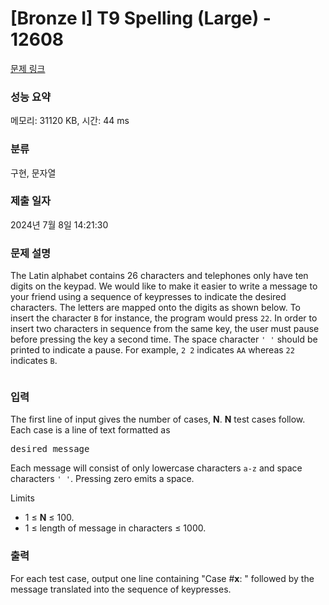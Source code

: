 # [Bronze I] T9 Spelling (Large) - 12608 

[문제 링크](https://www.acmicpc.net/problem/12608) 

### 성능 요약

메모리: 31120 KB, 시간: 44 ms

### 분류

구현, 문자열

### 제출 일자

2024년 7월 8일 14:21:30

### 문제 설명

<p>The Latin alphabet contains 26 characters and telephones only have ten digits on the keypad. We would like to make it easier to write a message to your friend using a sequence of keypresses to indicate the desired characters. The letters are mapped onto the digits as shown below. To insert the character <code>B</code> for instance, the program would press <code>22</code>. In order to insert two characters in sequence from the same key, the user must pause before pressing the key a second time. The space character <code>' '</code> should be printed to indicate a pause. For example, <code>2 2</code> indicates <code>AA</code> whereas <code>22</code> indicates <code>B</code>.</p>

<p><img alt="" src="https://onlinejudgeimages.s3.amazonaws.com/problem/12608/images-27.png"></p>

### 입력 

 <p>The first line of input gives the number of cases, <strong>N</strong>. <strong>N</strong> test cases follow. Each case is a line of text formatted as</p>

<pre>desired_message</pre>

<p>Each message will consist of only lowercase characters <code>a-z</code> and space characters <code>' '</code>. Pressing zero emits a space.</p>

<p>Limits</p>

<ul>
	<li>1 ≤ <strong>N</strong> ≤ 100.</li>
	<li>1 ≤ length of message in characters ≤ 1000.</li>
</ul>

### 출력 

 <p>For each test case, output one line containing "Case #<strong>x</strong>: " followed by the message translated into the sequence of keypresses.</p>


